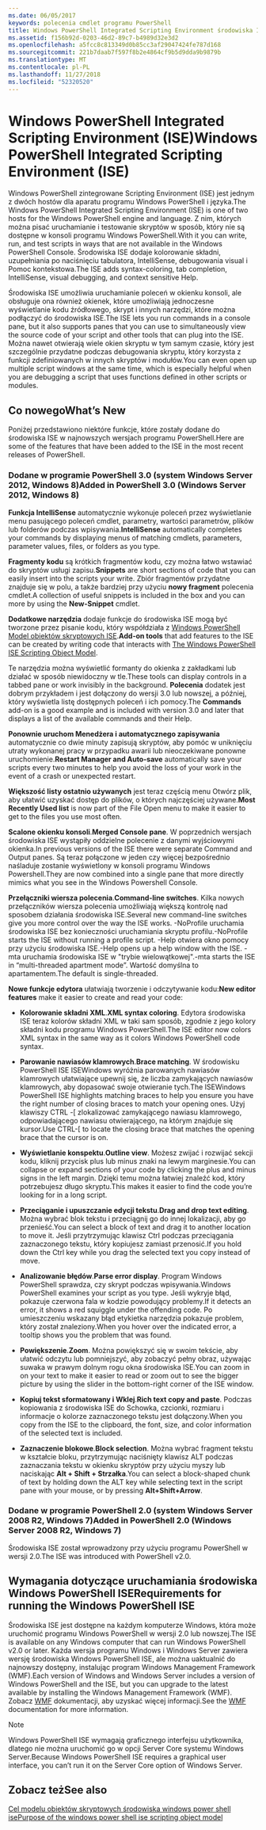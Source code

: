 ```yaml
---
ms.date: 06/05/2017
keywords: polecenia cmdlet programu PowerShell
title: Windows PowerShell Integrated Scripting Environment środowiska ISE
ms.assetid: f156b92d-0203-46d2-89c7-b4989d32e3d2
ms.openlocfilehash: a5fcc8c813349d0b85cc3af29047424fe787d168
ms.sourcegitcommit: 221b7daab7f597f8b2e4864cf9b5d9dda9b9879b
ms.translationtype: MT
ms.contentlocale: pl-PL
ms.lasthandoff: 11/27/2018
ms.locfileid: "52320520"
---
```

# <a name="windows-powershell-integrated-scripting-environment-ise"></a><span data-ttu-id="57233-103">Windows PowerShell Integrated Scripting Environment (ISE)</span><span class="sxs-lookup"><span data-stu-id="57233-103">Windows PowerShell Integrated Scripting Environment (ISE)</span></span>

<span data-ttu-id="57233-104">Windows PowerShell zintegrowane Scripting Environment (ISE) jest jednym z dwóch hostów dla aparatu programu Windows PowerShell i języka.</span><span class="sxs-lookup"><span data-stu-id="57233-104">The Windows PowerShell Integrated Scripting Environment (ISE) is one of two hosts for the Windows PowerShell engine and language.</span></span> <span data-ttu-id="57233-105">Z nim, których można pisać uruchamianie i testowanie skryptów w sposób, który nie są dostępne w konsoli programu Windows PowerShell.</span><span class="sxs-lookup"><span data-stu-id="57233-105">With it you can write, run, and test scripts in ways that are not available in the Windows PowerShell Console.</span></span> <span data-ttu-id="57233-106">Środowiska ISE dodaje kolorowanie składni, uzupełniania po naciśnięciu tabulatora, IntelliSense, debugowania visual i Pomoc kontekstowa.</span><span class="sxs-lookup"><span data-stu-id="57233-106">The ISE adds syntax-coloring, tab completion, IntelliSense, visual debugging, and context sensitive Help.</span></span>

<span data-ttu-id="57233-107">Środowiska ISE umożliwia uruchamianie poleceń w okienku konsoli, ale obsługuje ona również okienek, które umożliwiają jednoczesne wyświetlanie kodu źródłowego, skrypt i innych narzędzi, które można podłączyć do środowiska ISE.</span><span class="sxs-lookup"><span data-stu-id="57233-107">The ISE lets you run commands in a console pane, but it also supports panes that you can use to simultaneously view the source code of your script and other tools that can plug into the ISE.</span></span> <span data-ttu-id="57233-108">Można nawet otwierają wiele okien skryptu w tym samym czasie, który jest szczególnie przydatne podczas debugowania skryptu, który korzysta z funkcji zdefiniowanych w innych skryptów i modułów.</span><span class="sxs-lookup"><span data-stu-id="57233-108">You can even open up multiple script windows at the same time, which is especially helpful when you are debugging a script that uses functions defined in other scripts or modules.</span></span>

## <a name="whats-new"></a><span data-ttu-id="57233-109">Co nowego</span><span class="sxs-lookup"><span data-stu-id="57233-109">What’s New</span></span>

<span data-ttu-id="57233-110">Poniżej przedstawiono niektóre funkcje, które zostały dodane do środowiska ISE w najnowszych wersjach programu PowerShell.</span><span class="sxs-lookup"><span data-stu-id="57233-110">Here are some of the features that have been added to the ISE in the most recent releases of PowerShell.</span></span>

### <a name="added-in-powershell-30-windows-server-2012-windows-8"></a><span data-ttu-id="57233-111">Dodane w programie PowerShell 3.0 (system Windows Server 2012, Windows 8)</span><span class="sxs-lookup"><span data-stu-id="57233-111">Added in PowerShell 3.0 (Windows Server 2012, Windows 8)</span></span>

<span data-ttu-id="57233-112">**Funkcja IntelliSense** automatycznie wykonuje poleceń przez wyświetlanie menu pasującego poleceń cmdlet, parametry, wartości parametrów, plików lub folderów podczas wpisywania.</span><span class="sxs-lookup"><span data-stu-id="57233-112">**IntelliSense** automatically completes your commands by displaying menus of matching cmdlets, parameters, parameter values, files, or folders as you type.</span></span>

<span data-ttu-id="57233-113">**Fragmenty kodu** są krótkich fragmentów kodu, czy można łatwo wstawiać do skryptów usługi zapisu.</span><span class="sxs-lookup"><span data-stu-id="57233-113">**Snippets** are short sections of code that you can easily insert into the scripts your write.</span></span> <span data-ttu-id="57233-114">Zbiór fragmentów przydatne znajduje się w polu, a także bardziej przy użyciu **nowy fragment** polecenia cmdlet.</span><span class="sxs-lookup"><span data-stu-id="57233-114">A collection of useful snippets is included in the box and you can more by using the **New-Snippet** cmdlet.</span></span>

<span data-ttu-id="57233-115">**Dodatkowe narzędzia** dodaje funkcje do środowiska ISE mogą być tworzone przez pisanie kodu, który współdziała z [Windows PowerShell Model obiektów skryptowych ISE](../../core-powershell/ise/The-ISE-Object-Model-Hierarchy.md).</span><span class="sxs-lookup"><span data-stu-id="57233-115">**Add-on tools** that add features to the ISE can be created by writing code that interacts with [The Windows PowerShell ISE Scripting Object Model](../../core-powershell/ise/The-ISE-Object-Model-Hierarchy.md).</span></span>

<span data-ttu-id="57233-116">Te narzędzia można wyświetlić formanty do okienka z zakładkami lub działać w sposób niewidoczny w tle.</span><span class="sxs-lookup"><span data-stu-id="57233-116">These tools can display controls in a tabbed pane or work invisibly in the background.</span></span> <span data-ttu-id="57233-117">**Polecenia** dodatek jest dobrym przykładem i jest dołączony do wersji 3.0 lub nowszej, a później, który wyświetla listę dostępnych poleceń i ich pomocy.</span><span class="sxs-lookup"><span data-stu-id="57233-117">The **Commands** add-on is a good example and is included with version 3.0 and later that displays a list of the available commands and their Help.</span></span>

<span data-ttu-id="57233-118">**Ponownie uruchom Menedżera i automatycznego zapisywania** automatycznie co dwie minuty zapisują skryptów, aby pomóc w uniknięciu utraty wykonanej pracy w przypadku awarii lub nieoczekiwane ponowne uruchomienie.</span><span class="sxs-lookup"><span data-stu-id="57233-118">**Restart Manager and Auto-save** automatically save your scripts every two minutes to help you avoid the loss of your work in the event of a crash or unexpected restart.</span></span>

<span data-ttu-id="57233-119">**Większość listy ostatnio używanych** jest teraz częścią menu Otwórz plik, aby ułatwić uzyskać dostęp do plików, o których najczęściej używane.</span><span class="sxs-lookup"><span data-stu-id="57233-119">**Most Recently Used list** is now part of the File Open menu to make it easier to get to the files you use most often.</span></span>

<span data-ttu-id="57233-120">**Scalone okienku konsoli**.</span><span class="sxs-lookup"><span data-stu-id="57233-120">**Merged Console pane**.</span></span> <span data-ttu-id="57233-121">W poprzednich wersjach środowiska ISE wystąpiły oddzielne polecenie z danymi wyjściowymi okienka.</span><span class="sxs-lookup"><span data-stu-id="57233-121">In previous versions of the ISE there were separate Command and Output panes.</span></span> <span data-ttu-id="57233-122">Są teraz połączone w jeden czy więcej bezpośrednio naśladuje zostanie wyświetlony w konsoli programu Windows Powershell.</span><span class="sxs-lookup"><span data-stu-id="57233-122">They are now combined into a single pane that more directly mimics what you see in the Windows Powershell Console.</span></span>

<span data-ttu-id="57233-123">**Przełączniki wiersza polecenia**.</span><span class="sxs-lookup"><span data-stu-id="57233-123">**Command-line switches**.</span></span> <span data-ttu-id="57233-124">Kilka nowych przełączników wiersza polecenia umożliwiają większą kontrolę nad sposobem działania środowiska ISE.</span><span class="sxs-lookup"><span data-stu-id="57233-124">Several new command-line switches give you more control over the way the ISE works.</span></span> <span data-ttu-id="57233-125">-NoProfile uruchamia środowiska ISE bez konieczności uruchamiania skryptu profilu.</span><span class="sxs-lookup"><span data-stu-id="57233-125">-NoProfile starts the ISE without running a profile script.</span></span> <span data-ttu-id="57233-126">-Help otwiera okno pomocy przy użyciu środowiska ISE.</span><span class="sxs-lookup"><span data-stu-id="57233-126">-Help opens up a help window with the ISE.</span></span> <span data-ttu-id="57233-127">-mta uruchamia środowiska ISE w "trybie wielowątkowej".</span><span class="sxs-lookup"><span data-stu-id="57233-127">-mta starts the ISE in “multi-threaded apartment mode”.</span></span> <span data-ttu-id="57233-128">Wartość domyślna to apartamentem.</span><span class="sxs-lookup"><span data-stu-id="57233-128">The default is single-threaded.</span></span>

<span data-ttu-id="57233-129">**Nowe funkcje edytora** ułatwiają tworzenie i odczytywanie kodu:</span><span class="sxs-lookup"><span data-stu-id="57233-129">**New editor features** make it easier to create and read your code:</span></span>

- <span data-ttu-id="57233-130">**Kolorowanie składni XML**.</span><span class="sxs-lookup"><span data-stu-id="57233-130">**XML syntax coloring**.</span></span> <span data-ttu-id="57233-131">Edytora środowiska ISE teraz kolorów składni XML w taki sam sposób, zgodnie z jego kolory składni kodu programu Windows PowerShell.</span><span class="sxs-lookup"><span data-stu-id="57233-131">The ISE editor now colors XML syntax in the same way as it colors Windows PowerShell code syntax.</span></span>

- <span data-ttu-id="57233-132">**Parowanie nawiasów klamrowych**.</span><span class="sxs-lookup"><span data-stu-id="57233-132">**Brace matching**.</span></span> <span data-ttu-id="57233-133">W środowisku PowerShell ISE ISEWindows wyróżnia parowanych nawiasów klamrowych ułatwiające upewnij się, że liczba zamykających nawiasów klamrowych, aby dopasować swoje otwieranie tych.</span><span class="sxs-lookup"><span data-stu-id="57233-133">The ISEWindows PowerShell ISE highlights matching braces to help you ensure you have the right number of closing braces to match your opening ones.</span></span> <span data-ttu-id="57233-134">Użyj klawiszy CTRL -\[ zlokalizować zamykającego nawiasu klamrowego, odpowiadającego nawiasu otwierającego, na którym znajduje się kursor.</span><span class="sxs-lookup"><span data-stu-id="57233-134">Use CTRL-\[ to locate the closing brace that matches the opening brace that the cursor is on.</span></span>

- <span data-ttu-id="57233-135">**Wyświetlanie konspektu**.</span><span class="sxs-lookup"><span data-stu-id="57233-135">**Outline view**.</span></span> <span data-ttu-id="57233-136">Możesz zwijać i rozwijać sekcji kodu, kliknij przycisk plus lub minus znaki na lewym marginesie.</span><span class="sxs-lookup"><span data-stu-id="57233-136">You can collapse or expand sections of your code by clicking the plus and minus signs in the left margin.</span></span> <span data-ttu-id="57233-137">Dzięki temu można łatwiej znaleźć kod, który potrzebujesz długo skryptu.</span><span class="sxs-lookup"><span data-stu-id="57233-137">This makes it easier to find the code you’re looking for in a long script.</span></span>

- <span data-ttu-id="57233-138">**Przeciąganie i upuszczanie edycji tekstu**.</span><span class="sxs-lookup"><span data-stu-id="57233-138">**Drag and drop text editing**.</span></span> <span data-ttu-id="57233-139">Można wybrać blok tekstu i przeciągnij go do innej lokalizacji, aby go przenieść.</span><span class="sxs-lookup"><span data-stu-id="57233-139">You can select a block of text and drag it to another location to move it.</span></span> <span data-ttu-id="57233-140">Jeśli przytrzymując klawisz Ctrl podczas przeciągania zaznaczonego tekstu, który kopiujesz zamiast przenosić.</span><span class="sxs-lookup"><span data-stu-id="57233-140">If you hold down the Ctrl key while you drag the selected text you copy instead of move.</span></span>

- <span data-ttu-id="57233-141">**Analizowanie błędów**.</span><span class="sxs-lookup"><span data-stu-id="57233-141">**Parse error display**.</span></span> <span data-ttu-id="57233-142">Program Windows PowerShell sprawdza, czy skrypt podczas wpisywania.</span><span class="sxs-lookup"><span data-stu-id="57233-142">Windows PowerShell examines your script as you type.</span></span> <span data-ttu-id="57233-143">Jeśli wykryje błąd, pokazuje czerwona fala w kodzie powodujący problemy.</span><span class="sxs-lookup"><span data-stu-id="57233-143">If it detects an error, it shows a red squiggle under the offending code.</span></span> <span data-ttu-id="57233-144">Po umieszczeniu wskazany błąd etykietka narzędzia pokazuje problem, który został znaleziony.</span><span class="sxs-lookup"><span data-stu-id="57233-144">When you hover over the indicated error, a tooltip shows you the problem that was found.</span></span>

- <span data-ttu-id="57233-145">**Powiększenie**.</span><span class="sxs-lookup"><span data-stu-id="57233-145">**Zoom**.</span></span> <span data-ttu-id="57233-146">Można powiększyć się w swoim tekście, aby ułatwić odczytu lub pomniejszyć, aby zobaczyć pełny obraz, używając suwaka w prawym dolnym rogu okna środowiska ISE.</span><span class="sxs-lookup"><span data-stu-id="57233-146">You can zoom in on your text to make it easier to read or zoom out to see the bigger picture by using the slider in the bottom-right corner of the ISE window.</span></span>

- <span data-ttu-id="57233-147">**Kopiuj tekst sformatowany i Wklej**.</span><span class="sxs-lookup"><span data-stu-id="57233-147">**Rich text copy and paste**.</span></span> <span data-ttu-id="57233-148">Podczas kopiowania z środowiska ISE do Schowka, czcionki, rozmiaru i informacje o kolorze zaznaczonego tekstu jest dołączony.</span><span class="sxs-lookup"><span data-stu-id="57233-148">When you copy from the ISE to the clipboard, the font, size, and color information of the selected text is included.</span></span>

- <span data-ttu-id="57233-149">**Zaznaczenie blokowe**.</span><span class="sxs-lookup"><span data-stu-id="57233-149">**Block selection**.</span></span> <span data-ttu-id="57233-150">Można wybrać fragment tekstu w kształcie bloku, przytrzymując naciśnięty klawisz ALT podczas zaznaczania tekstu w okienku skryptów przy użyciu myszy lub naciskając **Alt + Shift + Strzałka**.</span><span class="sxs-lookup"><span data-stu-id="57233-150">You can select a block-shaped chunk of text by holding down the ALT key while selecting text in the script pane with your mouse, or by pressing **Alt+Shift+Arrow**.</span></span>

### <a name="added-in-powershell-20-windows-server-2008-r2-windows-7"></a><span data-ttu-id="57233-151">Dodane w programie PowerShell 2.0 (system Windows Server 2008 R2, Windows 7)</span><span class="sxs-lookup"><span data-stu-id="57233-151">Added in PowerShell 2.0 (Windows Server 2008 R2, Windows 7)</span></span>

<span data-ttu-id="57233-152">Środowiska ISE został wprowadzony przy użyciu programu PowerShell w wersji 2.0.</span><span class="sxs-lookup"><span data-stu-id="57233-152">The ISE was introduced with PowerShell v2.0.</span></span>

## <a name="requirements-for-running-the-windows-powershell-ise"></a><span data-ttu-id="57233-153">Wymagania dotyczące uruchamiania środowiska Windows PowerShell ISE</span><span class="sxs-lookup"><span data-stu-id="57233-153">Requirements for running the Windows PowerShell ISE</span></span>

<span data-ttu-id="57233-154">Środowiska ISE jest dostępne na każdym komputerze Windows, która może uruchomić programu Windows PowerShell w wersji 2.0 lub nowszej.</span><span class="sxs-lookup"><span data-stu-id="57233-154">The ISE is available on any Windows computer that can run Windows PowerShell v2.0 or later.</span></span> <span data-ttu-id="57233-155">Każda wersja programu Windows i Windows Server zawiera wersję środowiska Windows PowerShell ISE, ale można uaktualnić do najnowszy dostępny, instalując program Windows Management Framework (WMF).</span><span class="sxs-lookup"><span data-stu-id="57233-155">Each version of Windows and Windows Server includes a version of Windows PowerShell and the ISE, but you can upgrade to the latest available by installing the Windows Management Framework (WMF).</span></span> <span data-ttu-id="57233-156">Zobacz [WMF](/powershell/wmf) dokumentacji, aby uzyskać więcej informacji.</span><span class="sxs-lookup"><span data-stu-id="57233-156">See the [WMF](/powershell/wmf) documentation for more information.</span></span>

> [!NOTE]
> <span data-ttu-id="57233-157">Windows PowerShell ISE wymagają graficznego interfejsu użytkownika, dlatego nie można uruchomić go w opcji Server Core systemu Windows Server.</span><span class="sxs-lookup"><span data-stu-id="57233-157">Because Windows PowerShell ISE requires a graphical user interface, you can’t run it on the Server Core option of Windows Server.</span></span>

## <a name="see-also"></a><span data-ttu-id="57233-158">Zobacz też</span><span class="sxs-lookup"><span data-stu-id="57233-158">See also</span></span>

[<span data-ttu-id="57233-159">Cel modelu obiektów skryptowych środowiska windows power shell ise</span><span class="sxs-lookup"><span data-stu-id="57233-159">Purpose of the windows power shell ise scripting object model</span></span>](../../core-powershell/ise/Purpose-of-the-Windows-PowerShell-ISE-Scripting-Object-Model.md)